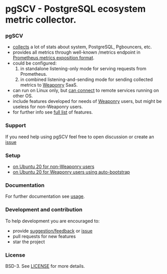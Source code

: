 # pgSCV - PostgreSQL ecosystem metric collector.

### pgSCV
- [collects](./doc/collectors.md) a lot of stats about system, PostgreSQL, Pgbouncers, etc.
- provides all metrics through well-known /metrics endpoint in [Prometheus metrics exposition format](https://prometheus.io/docs/concepts/data_model/).
- could be configured:
    1. in standalone listening-only mode for serving requests from Prometheus.
    2. in combined listening-and-sending mode for sending collected metrics to [Weaponry](https://weaponry.io) SaaS.
- can run on Linux only, but [can connect](doc/usage-en.md) to remote services running on other OS.
- include features developed for needs of [Weaponry](https://weaponry.io) users, but might be useless for non-Weaponry users.
- for further info see [full list](doc/features.md) of features.

### Support
If you need help using pgSCV feel free to open discussion or create an [issue](https://github.com/weaponry/pgscv/issues)

### Setup
- [on Ubuntu 20 for non-Weaponry users](doc/setup-pgscv-ubuntu-non-weaponry.md)
- [on Ubuntu 20 for Weaponry users using auto-bootstrap](doc/setup-pgscv-ubuntu-weaponry.md)

### Documentation
For further documentation see [usage](doc/usage-en.md).

### Development and contribution
To help development you are encouraged to:
- provide [suggestion/feedback](https://github.com/weaponry/pgscv/discussions) or [issue](https://github.com/weaponry/pgscv/issues)
- pull requests for new features
- star the project

### License
BSD-3. See [LICENSE](./LICENSE) for more details.
